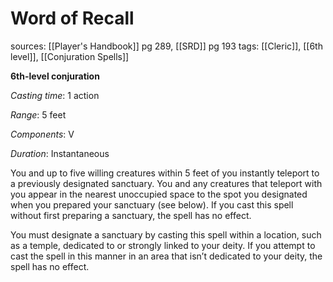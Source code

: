 # Word of Recall
sources: [[Player's Handbook]] pg 289, [[SRD]] pg 193
tags: [[Cleric]], [[6th level]], [[Conjuration Spells]]

**6th-level conjuration**

*Casting time*: 1 action

*Range*: 5 feet

*Components*: V

*Duration*: Instantaneous

You and up to five willing creatures within 5 feet of you instantly teleport to a previously designated sanctuary. You and any creatures that teleport with you appear in the nearest unoccupied space to the spot you designated when you prepared your sanctuary (see below). If you cast this spell without first preparing a sanctuary, the spell has no effect.

You must designate a sanctuary by casting this spell within a location, such as a temple, dedicated to or strongly linked to your deity. If you attempt to cast the spell in this manner in an area that isn’t dedicated to your deity, the spell has no effect.
